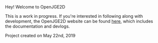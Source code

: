 Hey! Welcome to OpenJGE2D

This is a work in progress. If you're interested in following along with development, the OpenJGE2D website can be
found [here](https://openjge.github.io/OpenJGE2D-Website/), which includes the documentation and devlogs.

Project created on May 22nd, 2019
